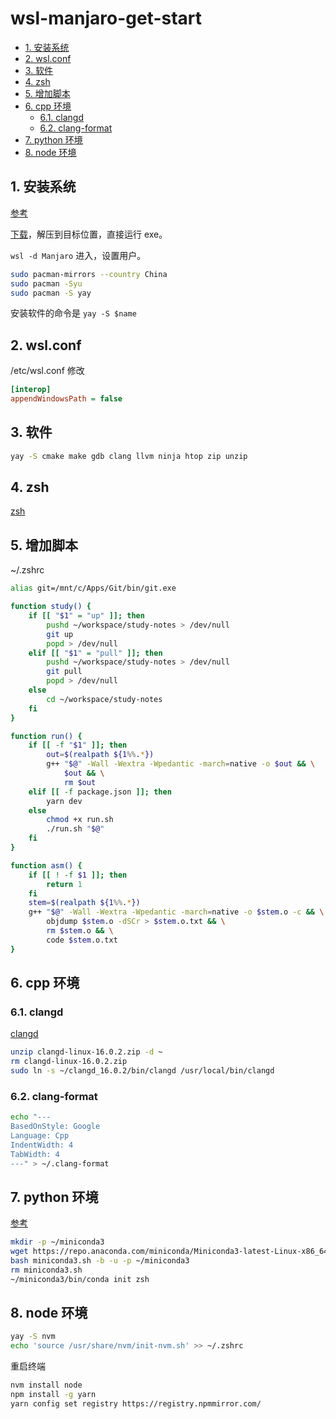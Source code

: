 # wsl-manjaro-get-start

- [1. 安装系统](#1-安装系统)
- [2. wsl.conf](#2-wslconf)
- [3. 软件](#3-软件)
- [4. zsh](#4-zsh)
- [5. 增加脚本](#5-增加脚本)
- [6. cpp 环境](#6-cpp-环境)
  - [6.1. clangd](#61-clangd)
  - [6.2. clang-format](#62-clang-format)
- [7. python 环境](#7-python-环境)
- [8. node 环境](#8-node-环境)

## 1. 安装系统

[参考](https://www.cnblogs.com/RioTian/p/17984821)

[下载](https://github.com/sileshn/ManjaroWSL2/releases)，解压到目标位置，直接运行 exe。

`wsl -d Manjaro` 进入，设置用户。

```sh
sudo pacman-mirrors --country China
sudo pacman -Syu
sudo pacman -S yay
```

安装软件的命令是 `yay -S $name`

## 2. wsl.conf

/etc/wsl.conf 修改

```ini
[interop]
appendWindowsPath = false
```

## 3. 软件

```sh
yay -S cmake make gdb clang llvm ninja htop zip unzip
```

## 4. zsh

[zsh](../../shell/.details/settings.md#zsh)

## 5. 增加脚本

~/.zshrc

```sh
alias git=/mnt/c/Apps/Git/bin/git.exe

function study() {
    if [[ "$1" = "up" ]]; then
        pushd ~/workspace/study-notes > /dev/null
        git up
        popd > /dev/null
    elif [[ "$1" = "pull" ]]; then
        pushd ~/workspace/study-notes > /dev/null
        git pull
        popd > /dev/null
    else
        cd ~/workspace/study-notes
    fi
}

function run() {
    if [[ -f "$1" ]]; then
        out=$(realpath ${1%%.*})
        g++ "$@" -Wall -Wextra -Wpedantic -march=native -o $out && \
            $out && \
            rm $out
    elif [[ -f package.json ]]; then
        yarn dev
    else
        chmod +x run.sh
        ./run.sh "$@"
    fi
}

function asm() {
    if [[ ! -f $1 ]]; then
        return 1
    fi
    stem=$(realpath ${1%%.*})
    g++ "$@" -Wall -Wextra -Wpedantic -march=native -o $stem.o -c && \
        objdump $stem.o -dSCr > $stem.o.txt && \
        rm $stem.o && \
        code $stem.o.txt
}
```

## 6. cpp 环境

### 6.1. clangd

[clangd](https://github.com/clangd/clangd/releases)

```sh
unzip clangd-linux-16.0.2.zip -d ~
rm clangd-linux-16.0.2.zip
sudo ln -s ~/clangd_16.0.2/bin/clangd /usr/local/bin/clangd
```

### 6.2. clang-format

```sh
echo "---
BasedOnStyle: Google
Language: Cpp
IndentWidth: 4
TabWidth: 4
---" > ~/.clang-format
```

## 7. python 环境

[参考](https://docs.conda.io/projects/miniconda/en/latest/)

```sh
mkdir -p ~/miniconda3
wget https://repo.anaconda.com/miniconda/Miniconda3-latest-Linux-x86_64.sh -O miniconda3.sh
bash miniconda3.sh -b -u -p ~/miniconda3
rm miniconda3.sh
~/miniconda3/bin/conda init zsh
```

## 8. node 环境

```sh
yay -S nvm
echo 'source /usr/share/nvm/init-nvm.sh' >> ~/.zshrc
```

重启终端

```sh
nvm install node
npm install -g yarn
yarn config set registry https://registry.npmmirror.com/
```
